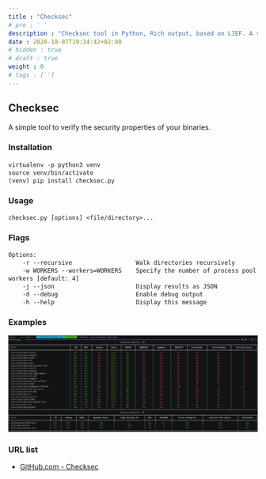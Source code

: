 ```yaml
---
title : "Checksec"
# pre : ' '
description : "Checksec tool in Python, Rich output, based on LIEF. A simple tool to verify the security properties of your binaries."
date : 2020-10-07T19:34:42+02:00
# hidden : true
# draft : true
weight : 0
# tags : ['']
---
```


## Checksec

A simple tool to verify the security properties of your binaries.

### Installation

```plain
virtualenv -p python3 venv
source venv/bin/activate
(venv) pip install checksec.py
```

### Usage

```plain
checksec.py [options] <file/directory>...
```

### Flags

```plain
Options:
    -r --recursive                  Walk directories recursively
    -w WORKERS --workers=WORKERS    Specify the number of process pool workers [default: 4]
    -j --json                       Display results as JSON
    -d --debug                      Enable debug output
    -h --help                       Display this message
```

### Examples

![Example](images/example.png)

### URL list

* [GitHub.com - Checksec](https://github.com/Wenzel/checksec.py)
